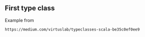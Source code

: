 ## First type class

Example from
```
https://medium.com/virtuslab/typeclasses-scala-be35c0ef0ee9
```
